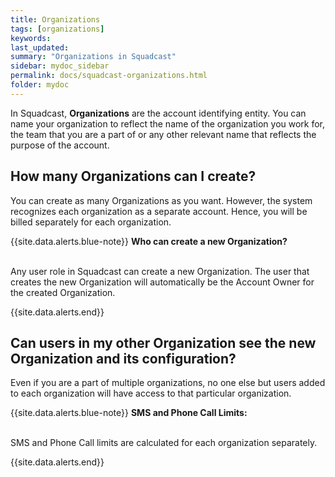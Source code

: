 ```yaml
---
title: Organizations
tags: [organizations]
keywords: 
last_updated: 
summary: "Organizations in Squadcast"
sidebar: mydoc_sidebar
permalink: docs/squadcast-organizations.html
folder: mydoc
---
```


In Squadcast, **Organizations** are the account identifying entity. You can name your organization to reflect the name of the organization you work for, the team that you are a part of or any other relevant name that reflects the purpose of the account. 

## How many Organizations can I create? 

You can create as many Organizations as you want. However, the system recognizes each organization as a separate account. Hence, you will be billed separately for each organization. 

{{site.data.alerts.blue-note}}
<b>Who can create a new Organization?</b>
<br/><br/><p>Any user role in Squadcast can create a new Organization. The user that creates the new Organization will automatically be the Account Owner for the created Organization.</p>
{{site.data.alerts.end}}

## Can users in my other Organization see the new Organization and its configuration? 

Even if you are a part of multiple organizations, no one else but users added to each organization will have access to that particular organization.

{{site.data.alerts.blue-note}}
<b>SMS and Phone Call Limits: </b>
<br/><br/><p>SMS and Phone Call limits are calculated for each organization separately.</p>
{{site.data.alerts.end}}